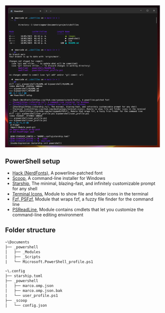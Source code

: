 <img src="images/powershell.png"></img>

## PowerShell setup

- [Hack (NerdFonts)](https://github.com/ryanoasis/nerd-fonts), A powerline-patched font
- [Scoop](https://scoop.sh/), A command-line installer for Windows
- [Starship](https://starship.rs/), The minimal, blazing-fast, and infinitely customizable prompt for any shell
- [Terminal Icons](https://github.com/devblackops/Terminal-Icons), Module to show file and folder icons in the terminal
- [Fzf, PSFzf](https://github.com/kelleyma49/PSFzf), Module that wraps fzf, a fuzzy file finder for the command line
- [PSReadLine](https://docs.microsoft.com/en-us/powershell/module/psreadline/?view=powershell-7.2), Module contains cmdlets that let you customize the command-line editing environment


## Folder structure
```
~\Documents
├── _powershell
│   ├── _Modules
│   ├── _Scripts
|   └── Microsoft.PowerShell_profile.ps1
```

```
~\.config
├── starship.toml
├── _powershell
│   ├── marco.omp.json
│   ├── marco.omp.json.bak
|   └── user_profile.ps1
├── _scoop
│   └── config.json
```
